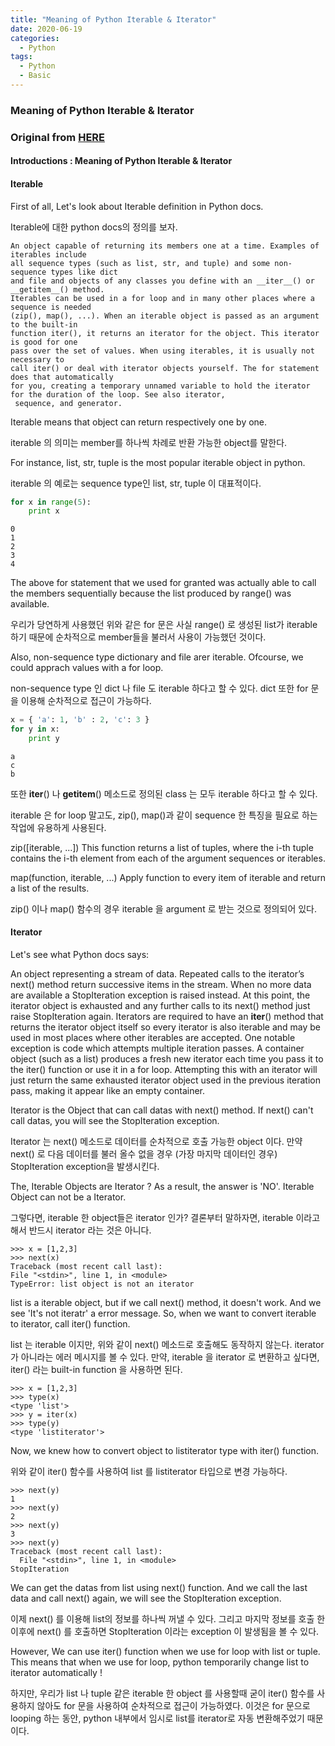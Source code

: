 ```yaml
---
title: "Meaning of Python Iterable & Iterator"
date: 2020-06-19
categories:
  - Python
tags:
  - Python
  - Basic
---
```


### Meaning of Python Iterable & Iterator

### Original from [HERE](https://bluese05.tistory.com/55)


#### Introductions : Meaning of Python Iterable & Iterator

#### Iterable

First of all, Let's look about Iterable definition in Python docs.
 
Iterable에 대한 python docs의 정의를 보자.

```textmate
An object capable of returning its members one at a time. Examples of iterables include 
all sequence types (such as list, str, and tuple) and some non-sequence types like dict 
and file and objects of any classes you define with an __iter__() or __getitem__() method. 
Iterables can be used in a for loop and in many other places where a sequence is needed 
(zip(), map(), ...). When an iterable object is passed as an argument to the built-in 
function iter(), it returns an iterator for the object. This iterator is good for one 
pass over the set of values. When using iterables, it is usually not necessary to 
call iter() or deal with iterator objects yourself. The for statement does that automatically 
for you, creating a temporary unnamed variable to hold the iterator for the duration of the loop. See also iterator,
 sequence, and generator.
```

Iterable means that object can return respectively one by one.

iterable 의 의미는 member를 하나씩 차례로 반환 가능한 object를 말한다. 

For instance, list, str, tuple is the most popular iterable object in python.

iterable 의 예로는 sequence type인 list, str, tuple 이 대표적이다. 

```python
for x in range(5):
    print x
```

```shell script
0
1
2
3
4
```

The above for statement that we used for granted was actually able to call the members sequentially because the list produced by range() was available.

우리가 당연하게 사용했던 위와 같은 for 문은 사실 range() 로 생성된 list가 iterable 하기 때문에 순차적으로 member들을 불러서 사용이 가능했던 것이다. 

Also, non-sequence type dictionary and file arer iterable. Ofcourse, we could apprach values with a for loop.

non-sequence type 인 dict 나 file 도 iterable 하다고 할 수 있다. dict 또한 for 문을 이용해 순차적으로 접근이 가능하다. 

```python
x = { 'a': 1, 'b' : 2, 'c': 3 }
for y in x:
    print y
```

```shell script
a
c
b
```

또한 __iter__() 나 __getitem__() 메소드로 정의된 class 는 모두 iterable 하다고 할 수 있다.

iterable 은 for loop 말고도, zip(), map()과 같이 sequence 한 특징을 필요로 하는 작업에 유용하게 사용된다. 

zip([iterable, ...])
  This function returns a list of tuples, where the i-th tuple contains the i-th element from each of the argument sequences or iterables.

map(function, iterable, ...)
  Apply function to every item of iterable and return a list of the results.

zip() 이나 map() 함수의 경우 iterable 을 argument 로 받는 것으로 정의되어 있다.



#### Iterator 

Let's see what Python docs says:

An object representing a stream of data. Repeated calls to the iterator’s next() method return successive items in the stream. When no more data are available a StopIteration exception is raised instead. At this point, the iterator object is exhausted and any further calls to its next() method just raise StopIteration again. Iterators are required to have an __iter__() method that returns the iterator object itself so every iterator is also iterable and may be used in most places where other iterables are accepted. One notable exception is code which attempts multiple iteration passes. A container object (such as a list) produces a fresh new iterator each time you pass it to the iter() function or use it in a for loop. Attempting this with an iterator will just return the same exhausted iterator object used in the previous iteration pass, making it appear like an empty container.

Iterator is the Object that can call datas with next() method. If next() can't call datas, you will see the StopIteration exception.

Iterator 는 next() 메소드로 데이터를 순차적으로 호출 가능한 object 이다. 만약 next() 로 다음 데이터를 불러 올수  없을 경우 (가장 마지막 데이터인 경우) StopIteration exception을 발생시킨다. 

The, Iterable Objects are Iterator ?
As a result, the answer is 'NO'. Iterable Object can not be a Iterator.

그렇다면, iterable 한 object들은 iterator 인가?
결론부터 말하자면, iterable 이라고 해서 반드시 iterator 라는 것은 아니다. 

```shell script
>>> x = [1,2,3]
>>> next(x)
Traceback (most recent call last):
File "<stdin>", line 1, in <module>
TypeError: list object is not an iterator
```

list is a iterable object, but if we call next() method, it doesn't work. And we see 'It's not iteratr' a error message.
So, when we want to convert iterable to iterator, call iter() function.

list 는 iterable 이지만, 위와 같이 next() 메소드로 호출해도 동작하지 않는다. iterator 가 아니라는 에러 메시지를 볼 수 있다.
만약, iterable 을 iterator 로 변환하고 싶다면, iter() 라는 built-in function 을 사용하면 된다. 

```shell script
>>> x = [1,2,3]
>>> type(x)
<type 'list'>
>>> y = iter(x)
>>> type(y)
<type 'listiterator'>
```

Now, we knew how to convert object to listiterator type with iter() function.

위와 같이 iter() 함수를 사용하여 list 를 listiterator 타입으로 변경 가능하다. 

```shell script
>>> next(y)
1
>>> next(y)
2
>>> next(y)
3
>>> next(y)
Traceback (most recent call last):
  File "<stdin>", line 1, in <module>
StopIteration
```

We can get the datas from list using next() function. And we call the last data and call next() again, we will see the StopIteration exception.

이제 next() 를 이용해 list의 정보를 하나씩 꺼낼 수 있다. 그리고 마지막 정보를 호출 한 이후에 next() 를 호출하면 StopIteration 이라는 exception 이 발생됨을 볼 수 있다.

However, We can use iter() function when we use for loop with list or tuple. This means that when we use for loop, python temporarily change
list to iterator automatically !

하지만, 우리가 list 나 tuple 같은 iterable 한 object 를 사용할때 굳이 iter() 함수를 사용하지 않아도 for 문을 사용하여 순차적으로 접근이 가능하였다.
 이것은 for 문으로 looping 하는 동안, python 내부에서 임시로 list를 iterator로 자동 변환해주었기 때문이다.


